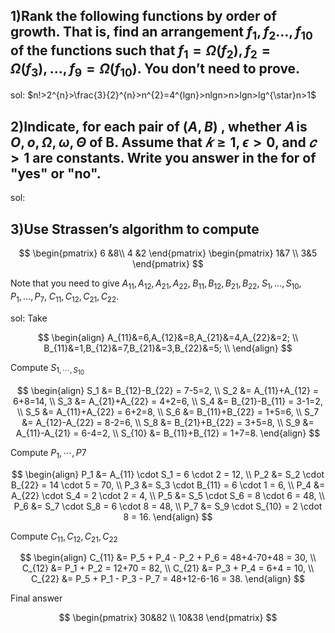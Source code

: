## 1)Rank the following functions by order of growth. That is, find an arrangement $f_{1},f_{2}..., f_{10}$ of the functions such that $f_{1}= \Omega (f_{2}),f_{2}= \Omega (f_{3}),...,f_{9}= \Omega (f_{10})$. You don’t need to prove.  
sol: $n!>2^{n}>\frac{3}{2}^{n}>n^{2}=4^{lgn}>nlgn>n>lgn>lg^{\star}n>1$

## 2)Indicate, for each pair of $(A,B)$ , whether 𝐴 is $O,o,\Omega,\omega, \Theta$ of B. Assume that $𝑘 \ge 1, \epsilon > 0$, and $𝑐 > 1$ are constants. Write you answer in the for of "yes" or "no".
sol:

## 3)Use Strassen’s algorithm to compute

$$
\begin{pmatrix}
6 &8\\
4 &2
\end{pmatrix}
\begin{pmatrix}
1&7 \\
3&5
\end{pmatrix}
$$

Note that you need to give $A_{11}, A_{12}, A_{21}, A_{22}, \;
B_{11}, B_{12}, B_{21}, B_{22}, \;
S_{1}, \ldots, S_{10}, \;
P_{1}, \ldots, P_{7}, \;
C_{11}, C_{12}, C_{21}, C_{22}.$

sol: Take

$$
\begin{align}
A_{11}&=6,A_{12}&=8,A_{21}&=4,A_{22}&=2; \\
B_{11}&=1,B_{12}&=7,B_{21}&=3,B_{22}&=5; \\
\end{align}
$$

Compute $S_{1,\cdots,S_{10}}$

$$
\begin{align}
S_1  &= B_{12}-B_{22} = 7-5=2, \\
S_2  &= A_{11}+A_{12} = 6+8=14, \\
S_3  &= A_{21}+A_{22} = 4+2=6, \\
S_4  &= B_{21}-B_{11} = 3-1=2, \\
S_5  &= A_{11}+A_{22} = 6+2=8, \\
S_6  &= B_{11}+B_{22} = 1+5=6, \\
S_7  &= A_{12}-A_{22} = 8-2=6, \\
S_8  &= B_{21}+B_{22} = 3+5=8, \\
S_9  &= A_{11}-A_{21} = 6-4=2, \\
S_{10} &= B_{11}+B_{12} = 1+7=8.
\end{align}
$$

Compute $P_{1},\cdots,P{7}$

$$
\begin{align}
P_1 &= A_{11} \cdot S_1 = 6 \cdot 2 = 12, \\
P_2 &= S_2 \cdot B_{22} = 14 \cdot 5 = 70, \\
P_3 &= S_3 \cdot B_{11} = 6 \cdot 1 = 6, \\
P_4 &= A_{22} \cdot S_4 = 2 \cdot 2 = 4, \\
P_5 &= S_5 \cdot S_6 = 8 \cdot 6 = 48, \\
P_6 &= S_7 \cdot S_8 = 6 \cdot 8 = 48, \\
P_7 &= S_9 \cdot S_{10} = 2 \cdot 8 = 16.
\end{align}
$$

Compute $C_{11}, C_{12}, C_{21}, C_{22}$

$$
\begin{align}
C_{11} &= P_5 + P_4 - P_2 + P_6 = 48+4-70+48 = 30, \\
C_{12} &= P_1 + P_2 = 12+70 = 82, \\
C_{21} &= P_3 + P_4 = 6+4 = 10, \\
C_{22} &= P_5 + P_1 - P_3 - P_7 = 48+12-6-16 = 38.
\end{align}
$$

Final answer

$$
\begin{pmatrix}
30&82 \\
10&38
\end{pmatrix}
$$
